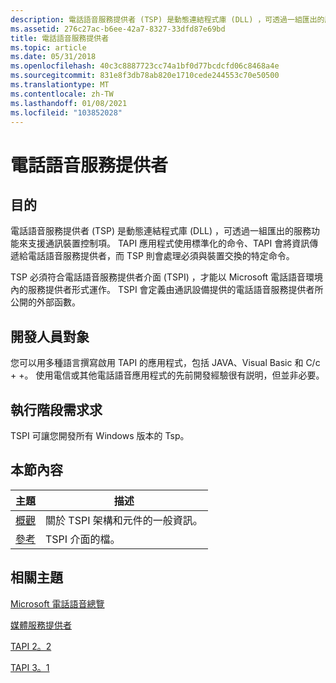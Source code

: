 ```yaml
---
description: 電話語音服務提供者 (TSP) 是動態連結程式庫 (DLL) ，可透過一組匯出的服務功能來支援通訊裝置控制項。
ms.assetid: 276c27ac-b6ee-42a7-8327-33dfd87e69bd
title: 電話語音服務提供者
ms.topic: article
ms.date: 05/31/2018
ms.openlocfilehash: 40c3c8887723cc74a1bf0d77bcdcfd06c8468a4e
ms.sourcegitcommit: 831e8f3db78ab820e1710cede244553c70e50500
ms.translationtype: MT
ms.contentlocale: zh-TW
ms.lasthandoff: 01/08/2021
ms.locfileid: "103852028"
---
```

# <a name="telephony-service-providers"></a>電話語音服務提供者

## <a name="purpose"></a>目的

電話語音服務提供者 (TSP) 是動態連結程式庫 (DLL) ，可透過一組匯出的服務功能來支援通訊裝置控制項。 TAPI 應用程式使用標準化的命令、TAPI 會將資訊傳遞給電話語音服務提供者，而 TSP 則會處理必須與裝置交換的特定命令。

TSP 必須符合電話語音服務提供者介面 (TSPI) ，才能以 Microsoft 電話語音環境內的服務提供者形式運作。 TSPI 會定義由通訊設備提供的電話語音服務提供者所公開的外部函數。

## <a name="developer-audience"></a>開發人員對象

您可以用多種語言撰寫啟用 TAPI 的應用程式，包括 JAVA、Visual Basic 和 C/c + +。 使用電信或其他電話語音應用程式的先前開發經驗很有説明，但並非必要。

## <a name="run-time-requirements"></a>執行階段需求求

TSPI 可讓您開發所有 Windows 版本的 Tsp。

## <a name="in-this-section"></a>本節內容



| 主題                                                                | 描述                                                              |
|----------------------------------------------------------------------|--------------------------------------------------------------------------|
| [概觀](about-the-telephony-service-provider-tsp-.md)<br/> | 關於 TSPI 架構和元件的一般資訊。<br/> |
| [參考](tspi-reference.md)<br/>                           | TSPI 介面的檔。<br/>                        |



 

## <a name="related-topics"></a>相關主題

<dl> <dt>

[Microsoft 電話語音總覽](./microsoft-telephony-overview.md)
</dt> <dt>

[媒體服務提供者](./media-service-providers-start-page.md)
</dt> <dt>

[TAPI 2。2](./tapi-2-2-start-page.md)
</dt> <dt>

[TAPI 3。1](./tapi-3-1-start-page.md)
</dt> </dl>

 

